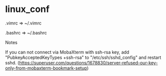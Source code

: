 # linux_conf

.vimrc => ~/.vimrc

.bashrc => ~/.bashrc


Notes

If you can not connect via MobaXterm with ssh-rsa key, add "PubkeyAcceptedKeyTypes +ssh-rsa" to "/etc/ssh/sshd_config" and restart sshd. (https://superuser.com/questions/1678830/server-refused-our-key-only-from-mobaxterm-bookmark-setup)

